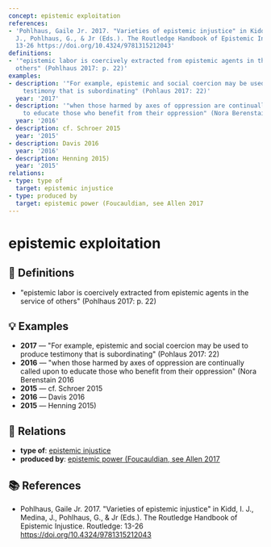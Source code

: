 ```yaml
---
concept: epistemic exploitation
references:
- 'Pohlhaus, Gaile Jr. 2017. "Varieties of epistemic injustice" in Kidd, I. J., Medina,
  J., Pohlhaus, G., & Jr (Eds.). The Routledge Handbook of Epistemic Injustice. Routledge:
  13-26 https://doi.org/10.4324/9781315212043'
definitions:
- '"epistemic labor is coercively extracted from epistemic agents in the service of
  others" (Pohlhaus 2017: p. 22)'
examples:
- description: '"For example, epistemic and social coercion may be used to produce
    testimony that is subordinating" (Pohlaus 2017: 22)'
  year: '2017'
- description: '"when those harmed by axes of oppression are continually called upon
    to educate those who benefit from their oppression" (Nora Berenstain 2016'
  year: '2016'
- description: cf. Schroer 2015
  year: '2015'
- description: Davis 2016
  year: '2016'
- description: Henning 2015)
  year: '2015'
relations:
- type: type of
  target: epistemic injustice
- type: produced by
  target: epistemic power (Foucauldian, see Allen 2017
---
```


# epistemic exploitation

## 📖 Definitions

- "epistemic labor is coercively extracted from epistemic agents in the service of others" (Pohlhaus 2017: p. 22)

## 💡 Examples

- **2017** — "For example, epistemic and social coercion may be used to produce testimony that is subordinating" (Pohlaus 2017: 22)
- **2016** — "when those harmed by axes of oppression are continually called upon to educate those who benefit from their oppression" (Nora Berenstain 2016
- **2015** — cf. Schroer 2015
- **2016** — Davis 2016
- **2015** — Henning 2015)

## 🔗 Relations

- **type of**: [epistemic injustice](./epistemic-injustice.md)
- **produced by**: [epistemic power (Foucauldian, see Allen 2017](./epistemic-power-foucauldian-see-allen-2017.md)

## 📚 References

- Pohlhaus, Gaile Jr. 2017. "Varieties of epistemic injustice" in Kidd, I. J., Medina, J., Pohlhaus, G., & Jr (Eds.). The Routledge Handbook of Epistemic Injustice. Routledge: 13-26 https://doi.org/10.4324/9781315212043
